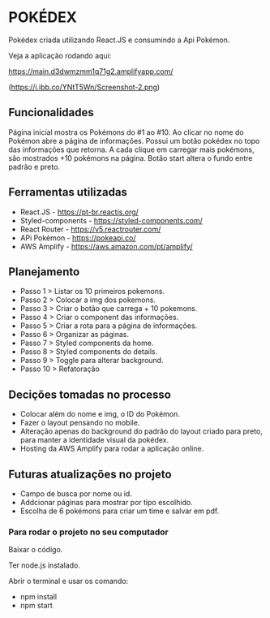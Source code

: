 # POKÉDEX

Pokédex criada utilizando React.JS e consumindo a Api Pokémon.

Veja a aplicação rodando aqui:

https://main.d3dwmzmm1q71g2.amplifyapp.com/

(https://i.ibb.co/YNtT5Wn/Screenshot-2.png)

## Funcionalidades

Página inicial mostra os Pokémons do #1 ao #10.
Ao clicar no nome do Pokémon abre a página de informações.
Possui um botão pokédex no topo das informações que retorna.
A cada clique em carregar mais pokémons, são mostrados +10 pokémons na página.
Botão start altera o fundo entre padrão e preto.

## Ferramentas utilizadas

- React.JS - https://pt-br.reactjs.org/
- Styled-components - https://styled-components.com/
- React Router - https://v5.reactrouter.com/
- APi Pokémon - https://pokeapi.co/
- AWS Amplify - https://aws.amazon.com/pt/amplify/

## Planejamento

- Passo 1 > Listar os 10 primeiros pokemons.
- Passo 2 > Colocar a img dos pokemons.
- Passo 3 > Criar o botão que carrega + 10 pokemons.
- Passo 4 > Criar o component das informações.
- Passo 5 > Criar a rota para a página de informações.
- Passo 6 > Organizar as páginas.
- Passo 7 > Styled components da home.
- Passo 8 > Styled components do details.
- Passo 9 > Toggle para alterar background.
- Passo 10 > Refatoração

## Decições tomadas no processo

- Colocar além do nome e img, o ID do Pokémon.
- Fazer o layout pensando no mobile.
- Alteração apenas do background do padrão do layout criado para preto, para manter a identidade visual da pokédex.
- Hosting da AWS Amplify para rodar a aplicação online.

## Futuras atualizações no projeto

- Campo de busca por nome ou id.
- Addcionar páginas para mostrar por tipo escolhido.
- Escolha de 6 pokémons para criar um time e salvar em pdf.

### Para rodar o projeto no seu computador

Baixar o código.

Ter node.js instalado.

Abrir o terminal e usar os comando:
- npm install
- npm start

